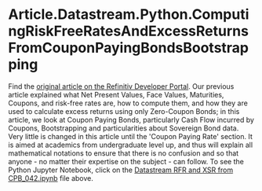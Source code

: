 # Article.Datastream.Python.ComputingRiskFreeRatesAndExcessReturnsFromCouponPayingBondsBootstrapping
Find the [original article on the Refinitiv Developer Portal](https://developers.refinitiv.com/en/article-catalog/article/computing-risk-free-rates-and-excess-returns-part-2-from-sovereign-coupon-paying-bonds-and-bootstrapping-spot-rates-discount-factors).
Our previous article explained what Net Present Values, Face Values, Maturities, Coupons, and risk-free rates are, how to compute them, and how they are used to calculate excess returns using only Zero-Coupon Bonds; in this article, we look at Coupon Paying Bonds, particularly Cash Flow incurred by Coupons, Bootstrapping and particularities about Sovereign Bond data. Very little is changed in this article until the 'Coupon Paying Rate' section. It is aimed at academics from undergraduate level up, and thus will explain all mathematical notations to ensure that there is no confusion and so that anyone - no matter their expertise on the subject - can follow.
To see the Python Jupyter Notebook, click on the [Datastream RFR and XSR from CPB_042.ipynb](https://github.com/Refinitiv-API-Samples/Article.Datastream.Python.ComputingRiskFreeRatesAndExcessReturnsFromCouponPayingBondsBootstrapping/blob/main/Datastream%20RFR%20and%20XSR%20from%20CPB_042.ipynb) file above.
